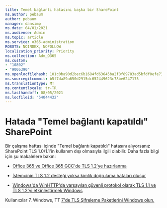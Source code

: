 ```yaml
---
title: Temel bağlantı hatasını başka bir SharePoint
ms.author: pebaum
author: pebaum
manager: dansimp
ms.date: 04/01/2021
ms.audience: Admin
ms.topic: article
ms.service: o365-administration
ROBOTS: NOINDEX, NOFOLLOW
localization_priority: Priority
ms.collection: Adm_O365
ms.custom:
- "10802"
- "9006390"
ms.openlocfilehash: 101c0ba90d2bec6b1684fd63645ba2f8f89783ad5bfdf0efe739d31dfd951f66
ms.sourcegitcommit: b5f7da89a650d2915dc652449623c78be6247175
ms.translationtype: MT
ms.contentlocale: tr-TR
ms.lasthandoff: 08/05/2021
ms.locfileid: "54044432"
---
```

# <a name="the-underlying-connection-was-closed-error-in-sharepoint"></a>Hatada "Temel bağlantı kapatıldı" SharePoint

Bir çalışma haftası içinde "Temel bağlantı kapatıldı" hatasını alıyorsanız SharePoint TLS 1.0/1.1'in kullanım dışı olmasıyla ilgili olabilir. Daha fazla bilgi için şu makalelere bakın:

- [Office 365 ve Office 365 GCC'de TLS 1.2'ye hazırlanma](/microsoft-365/compliance/prepare-tls-1.2-in-office-365)

- [İstemcinin TLS 1.2 desteği yoksa kimlik doğrulama hataları oluşur](https://review.docs.microsoft.com/sharepoint/troubleshoot/administration/authentication-errors-tls12-support)

- [Windows'da WinHTTP'da varsayılan güvenli protokol olarak TLS 1.1 ve TLS 1.2'yi etkinleştirmek Windows](https://support.microsoft.com/topic/update-to-enable-tls-1-1-and-tls-1-2-as-default-secure-protocols-in-winhttp-in-windows-c4bd73d2-31d7-761e-0178-11268bb10392)

Kullanıcılar 7. Windows, TT [7'de TLS Şifreleme Paketlerini Windows olun.](/windows/win32/secauthn/tls-cipher-suites-in-windows-7)